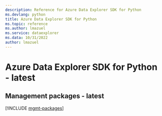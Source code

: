```yaml
---
description: Reference for Azure Data Explorer SDK for Python
ms.devlang: python
title: Azure Data Explorer SDK for Python
ms.topic: reference
ms.author: lmazuel
ms.service: dataexplorer
ms.data: 10/31/2022
author: lmazuel
---
```

# Azure Data Explorer SDK for Python - latest

## Management packages - latest
[!INCLUDE [mgmt-packages](data-explorer-mgmt-index.md)]